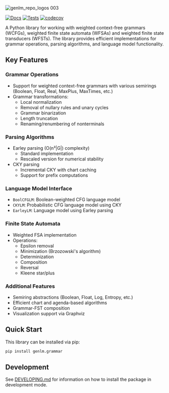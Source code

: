 
![genlm_repo_logos 003](https://github.com/user-attachments/assets/3efcaed4-8ca5-4dea-a774-296bc8db64c8)


[![Docs](https://github.com/genlm/grammar/actions/workflows/docs.yml/badge.svg)](https://genlm.github.io/grammar/)
[![Tests](https://github.com/genlm/grammar/actions/workflows/pytest.yml/badge.svg)](https://genlm.github.io/grammar/actions/workflows/pytest.yml)
[![codecov](https://codecov.io/github/genlm/grammar/graph/badge.svg?token=TQBAQ1uA6y)](https://codecov.io/github/genlm/grammar)

A Python library for working with weighted context-free grammars (WCFGs), weighted finite state automata (WFSAs) and weighted finite state transducers (WFSTs). The library provides efficient implementations for grammar operations, parsing algorithms, and language model functionality.

## Key Features

### Grammar Operations
- Support for weighted context-free grammars with various semirings (Boolean, Float, Real, MaxPlus, MaxTimes, etc.)
- Grammar transformations:
  - Local normalization
  - Removal of nullary rules and unary cycles
  - Grammar binarization
  - Length truncation
  - Renaming/renumbering of nonterminals

### Parsing Algorithms
- Earley parsing (O(n³|G|) complexity)
  - Standard implementation
  - Rescaled version for numerical stability
- CKY parsing
  - Incremental CKY with chart caching
  - Support for prefix computations

### Language Model Interface
- `BoolCFGLM`: Boolean-weighted CFG language model
- `CKYLM`: Probabilistic CFG language model using CKY
- `EarleyLM`: Language model using Earley parsing

### Finite State Automata
- Weighted FSA implementation
- Operations:
  - Epsilon removal
  - Minimization (Brzozowski's algorithm)
  - Determinization
  - Composition
  - Reversal
  - Kleene star/plus

### Additional Features
- Semiring abstractions (Boolean, Float, Log, Entropy, etc.)
- Efficient chart and agenda-based algorithms
- Grammar-FST composition
- Visualization support via Graphviz

## Quick Start

This library can be installed via pip:

```bash
pip install genlm.grammar
```

## Development

See [DEVELOPING.md](DEVELOPING.md) for information on how to install the package in development mode.
